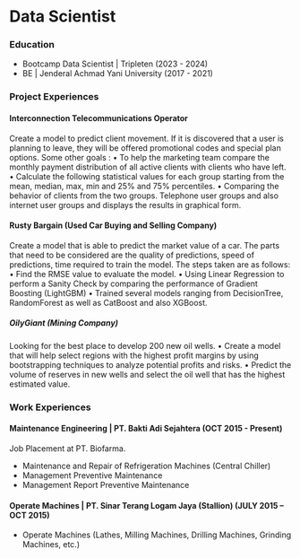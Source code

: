 # Data Scientist

### Education
- Bootcamp Data Scientist | Tripleten (2023 - 2024)
- BE | Jenderal Achmad Yani University	(2017 - 2021)

### Project Experiences
#### Interconnection Telecommunications Operator
Create a model to predict client movement. If it is discovered that a user is planning to leave, they will be offered promotional codes and special plan options. Some other goals :
•	To help the marketing team compare the monthly payment distribution of all active clients with clients who have left. 
•	Calculate the following statistical values for each group starting from the mean, median, max, min and 25% and 75% percentiles. 
•	Comparing the behavior of clients from the two groups. Telephone user groups and also internet user groups and displays the results in graphical form.

#### Rusty Bargain (Used Car Buying and Selling Company)
Create a model that is able to predict the market value of a car. The parts that need to be considered are the quality of predictions, speed of predictions, time required to train the model. The steps taken are as follows:
•	Find the RMSE value to evaluate the model.
•	Using Linear Regression to perform a Sanity Check by comparing the performance of Gradient Boosting (LightGBM)
•	Trained several models ranging from DecisionTree, RandomForest as well as CatBoost and also XGBoost.

##### OilyGiant (Mining Company)
Looking for the best place to develop 200 new oil wells. 
•	Create a model that will help select regions with the highest profit margins by using bootstrapping techniques to analyze potential profits and risks. 
•	Predict the volume of reserves in new wells and select the oil well that has the highest estimated value.

### Work Experiences
#### Maintenance Engineering | PT. Bakti Adi Sejahtera   	(OCT 2015 - Present)
Job Placement at PT. Biofarma.
-	Maintenance and Repair of Refrigeration Machines (Central Chiller)
-	Management Preventive Maintenance
-	Management Report Preventive Maintenance

#### Operate Machines | PT. Sinar Terang Logam Jaya (Stallion)	 (JULY 2015 – OCT 2015)
- Operate Machines 
(Lathes, Milling Machines, Drilling Machines, Grinding Machines, etc.)

 
